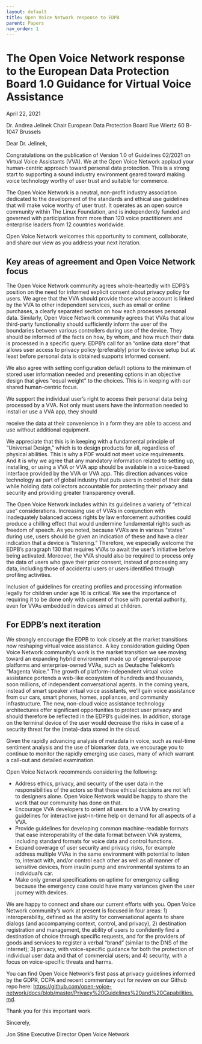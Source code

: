 ```yaml
---
layout: default
title: Open Voice Network response to EDPB
parent: Papers
nav_order: 1
---
```


# The Open Voice Network response to the European Data Protection Board 1.0 Guidance for Virtual Voice Assistance

April 22, 2021

Dr. Andrea Jelinek
Chair
European Data Protection Board
Rue Wiertz 60 
B-1047 Brussels

Dear Dr. Jelinek,

Congratulations on the publication of Version 1.0 of Guidelines 02/2021 on Virtual Voice Assistants (VVA). We at the Open Voice Network applaud your human-centric approach toward personal data protection. This is a strong start to supporting a sound industry environment geared toward making voice technology worthy of user trust and suitable for commerce. 

The Open Voice Network is a neutral, non-profit industry association dedicated to the development of the standards and ethical use guidelines that will make voice worthy of user trust. It operates as an open source community within The Linux Foundation, and is independently funded and governed with participation from more than 120 voice practitioners and enterprise leaders from 12 countries worldwide. 

Open Voice Network welcomes this opportunity to comment, collaborate, and share our view as you address your next iteration.

## Key areas of agreement and Open Voice Network focus

The Open Voice Network community agrees whole-heartedly with EDPB’s position on the need for informed explicit consent about privacy policy for users. We agree that the VVA should provide those whose account is linked by the VVA to other independent services, such as email or online purchases, a clearly separated section on how each processes personal data. Similarly, Open Voice Network community agrees that VVAs that allow third-party functionality should sufficiently inform the user of the boundaries between various controllers during use of the device. They should be informed of the facts on how, by whom, and how much their data is processed in a specific query. EDPB’s call for an “online data store” that allows user access to privacy policy (preferably) prior to device setup but at least before personal data is obtained supports informed consent. 

We also agree with setting configuration default options to the minimum of stored user information needed and presenting options in an objective design that gives “equal weight” to the choices. This is in keeping with our shared human-centric focus.  

We support the individual user’s right to access their personal data being processed by a VVA. Not only must users have the information needed to install or use a VVA app, they should

receive the data at their convenience in a form they are able to access and use without additional equipment. 

We appreciate that this is in keeping with a fundamental principle of “Universal Design,” which is to design products for all, regardless of physical abilities. This is why a PDF would not meet voice requirements. And it is why we agree that any mandatory information related to setting up, installing, or using a VVA or VVA app should be available in a voice-based interface provided by the VVA or VVA app. This direction advances voice technology as part of global industry that puts users in control of their data while holding data collectors accountable for protecting their privacy and security and providing greater transparency overall.  

The Open Voice Network includes within its guidelines a variety of “ethical use” considerations. Increasing use of VVA’s in conjunction with inadequately balanced access rights by law enforcement authorities could produce a chilling effect that would undermine fundamental rights such as freedom of speech. As you noted, because VVA’s are in various “states” during use, users should be given an indication of these and have a clear indication that a device is “listening.” Therefore, we especially welcome the EDPB’s paragraph 130 that requires VVAs to await the user’s initiative before being activated. Moreover, the VVA should also be required to process only the data of users who gave their prior consent, instead of processing any data, including those of accidental users or users identified through profiling activities.   

Inclusion of guidelines for creating profiles and processing information legally for children under age 16 is critical. We see the importance of requiring it to be done only with consent of those with parental authority, even for VVAs embedded in devices aimed at children. 

## For EDPB’s next iteration

We strongly encourage the EDPB to look closely at the market transitions now reshaping virtual voice assistance. A key consideration guiding Open Voice Network community’s work is the market transition we see moving toward an expanding hybrid environment made up of general-purpose platforms and enterprise-owned VVAs, such as Deutsche Telekom’s “Magenta Voice.” The growth of platform-independent virtual voice assistance portends a web-like ecosystem of hundreds and thousands, soon millions, of independent conversational agents. In the coming years, instead of smart speaker virtual voice assistants, we’ll gain voice assistance from our cars, smart phones, homes, appliances, and community infrastructure. The new, non-cloud voice assistance technology architectures offer significant opportunities to protect user privacy and should therefore be reflected in the EDPB’s guidelines. In addition, storage on the terminal device of the user would decrease the risks in case of a security threat for the (meta)-data stored in the cloud.  

Given the rapidly advancing analysis of metadata in voice, such as real-time sentiment analysis and the use of biomarker data, we encourage you to continue to monitor the rapidly emerging use cases, many of which warrant a call-out and detailed examination. 

Open Voice Network recommends considering the following:

* Address ethics, privacy, and security of the user data in the responsibilities of the actors so that these ethical decisions are not left to designers alone. Open Voice Network would be happy to share the work that our community has done on that. 
* Encourage VVA developers to orient all users to a VVA by creating guidelines for interactive just-in-time help on demand for all aspects of a VVA. 
* Provide guidelines for developing common machine-readable formats that ease interoperability of the data format between VVA systems, including standard formats for voice data and control functions.
* Expand coverage of user security and privacy risks, for example address multiple VVAs in the same environment with potential to listen to, interact with, and/or control each other as well as all manner of sensitive devices, from insulin pump and environmental systems to an individual’s car. 
* Make only general specifications on uptime for emergency calling because the emergency case could have many variances given the user journey with devices. 

We are happy to connect and share our current efforts with you. Open Voice Network community’s work at present is focused in four areas: 1) interoperability, defined as the ability for conversational agents to share dialogs (and accompanying context, control, and privacy), 2) destination registration and management, the ability of users to confidently find a destination of choice through specific requests, and for the providers of goods and services to register a verbal “brand” (similar to the DNS of the internet); 3) privacy, with voice-specific guidance for both the protection of individual user data and that of commercial users; and 4) security, with a focus on voice-specific threats and harms.
   
You can find Open Voice Network’s first pass at privacy guidelines informed by the GDPR, CCPA and recent commentary out for review on our Github repo here: <https://github.com/open-voice-network/docs/blob/master/Privacy%20Guidelines%20and%20Capabilities.md>.

Thank you for this important work. 

Sincerely, 


Jon Stine
Executive Director
Open Voice Network

